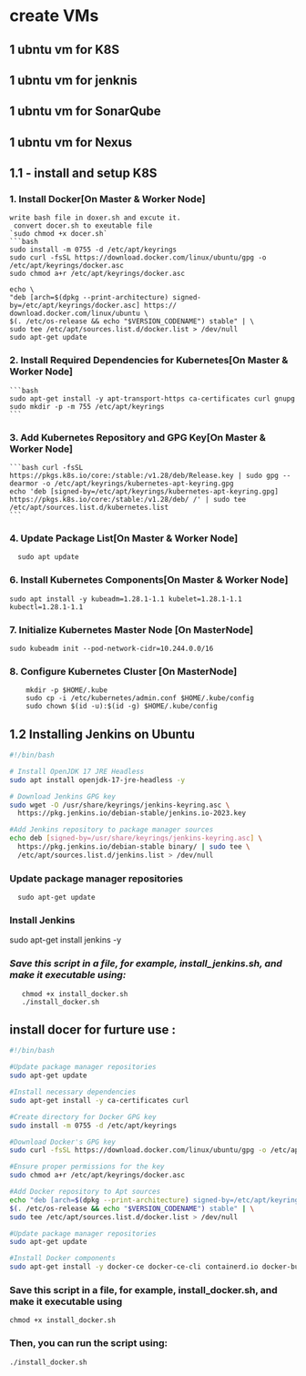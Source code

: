 # **create VMs**

## 1 ubntu vm for K8S
## 1 ubntu vm for jenknis
## 1 ubntu vm for SonarQube
## 1 ubntu vm for Nexus 

## 1.1 - **install and setup K8S** 
 
 ### 1. Install Docker[On Master & Worker Node]
    write bash file in doxer.sh and excute it. 
     convert docer.sh to exeutable file 
    `sudo chmod +x docer.sh`
    ```bash
    sudo install -m 0755 -d /etc/apt/keyrings
    sudo curl -fsSL https://download.docker.com/linux/ubuntu/gpg -o /etc/apt/keyrings/docker.asc
    sudo chmod a+r /etc/apt/keyrings/docker.asc

    echo \
    "deb [arch=$(dpkg --print-architecture) signed-by=/etc/apt/keyrings/docker.asc] https://    download.docker.com/linux/ubuntu \
    $(. /etc/os-release && echo "$VERSION_CODENAME") stable" | \
    sudo tee /etc/apt/sources.list.d/docker.list > /dev/null
    sudo apt-get update

   
   
 
 ### 2. Install Required Dependencies for Kubernetes[On Master & Worker Node]
    ```bash
    sudo apt-get install -y apt-transport-https ca-certificates curl gnupg
    sudo mkdir -p -m 755 /etc/apt/keyrings
    ```
    
 ### 3. Add Kubernetes Repository and GPG Key[On Master & Worker Node]
 
    ```bash curl -fsSL https://pkgs.k8s.io/core:/stable:/v1.28/deb/Release.key | sudo gpg --dearmor -o /etc/apt/keyrings/kubernetes-apt-keyring.gpg
    echo 'deb [signed-by=/etc/apt/keyrings/kubernetes-apt-keyring.gpg] https://pkgs.k8s.io/core:/stable:/v1.28/deb/ /' | sudo tee /etc/apt/sources.list.d/kubernetes.list
    ```
 ### 4. Update Package List[On Master & Worker Node]
      sudo apt update
 
### 6. Install Kubernetes Components[On Master & Worker Node]
    sudo apt install -y kubeadm=1.28.1-1.1 kubelet=1.28.1-1.1 kubectl=1.28.1-1.1
 
### 7. Initialize Kubernetes Master Node [On MasterNode]
    sudo kubeadm init --pod-network-cidr=10.244.0.0/16
 
### 8. Configure Kubernetes Cluster [On MasterNode]
    
        mkdir -p $HOME/.kube
        sudo cp -i /etc/kubernetes/admin.conf $HOME/.kube/config
        sudo chown $(id -u):$(id -g) $HOME/.kube/config


 
## 1.2 Installing Jenkins on Ubuntu

```bash
#!/bin/bash

# Install OpenJDK 17 JRE Headless
sudo apt install openjdk-17-jre-headless -y

# Download Jenkins GPG key
sudo wget -O /usr/share/keyrings/jenkins-keyring.asc \
  https://pkg.jenkins.io/debian-stable/jenkins.io-2023.key

#Add Jenkins repository to package manager sources
echo deb [signed-by=/usr/share/keyrings/jenkins-keyring.asc] \
  https://pkg.jenkins.io/debian-stable binary/ | sudo tee \
  /etc/apt/sources.list.d/jenkins.list > /dev/null

```
### Update package manager repositories

      sudo apt-get update


### Install Jenkins
sudo apt-get install jenkins -y

### *Save this script in a file, for example, install_jenkins.sh, and make it executable using:*
       chmod +x install_docker.sh
       ./install_docker.sh


## install docer for furture use :
```bash
#!/bin/bash

#Update package manager repositories
sudo apt-get update

#Install necessary dependencies
sudo apt-get install -y ca-certificates curl

#Create directory for Docker GPG key
sudo install -m 0755 -d /etc/apt/keyrings

#Download Docker's GPG key
sudo curl -fsSL https://download.docker.com/linux/ubuntu/gpg -o /etc/apt/keyrings/docker.asc

#Ensure proper permissions for the key
sudo chmod a+r /etc/apt/keyrings/docker.asc

#Add Docker repository to Apt sources
echo "deb [arch=$(dpkg --print-architecture) signed-by=/etc/apt/keyrings/docker.asc] https://download.docker.com/linux/ubuntu \
$(. /etc/os-release && echo "$VERSION_CODENAME") stable" | \
sudo tee /etc/apt/sources.list.d/docker.list > /dev/null

#Update package manager repositories
sudo apt-get update

#Install Docker components
sudo apt-get install -y docker-ce docker-ce-cli containerd.io docker-buildx-plugin docker-compose-plugin
```

### Save this script in a file, for example, install_docker.sh, and make it executable using
   
    chmod +x install_docker.sh

### Then, you can run the script using:
    ./install_docker.sh



